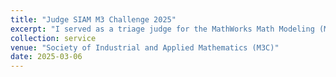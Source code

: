 ```yaml
---
title: "Judge SIAM M3 Challenge 2025"
excerpt: "I served as a triage judge for the MathWorks Math Modeling (M3) Challenge, organized by SIAM. Graded and provided feedback to challenge teams of over 20 teams of high school students in the United States and sixth form students in England and Wales" 
collection: service
venue: "Society of Industrial and Applied Mathematics (M3C)"
date: 2025-03-06
---
```



